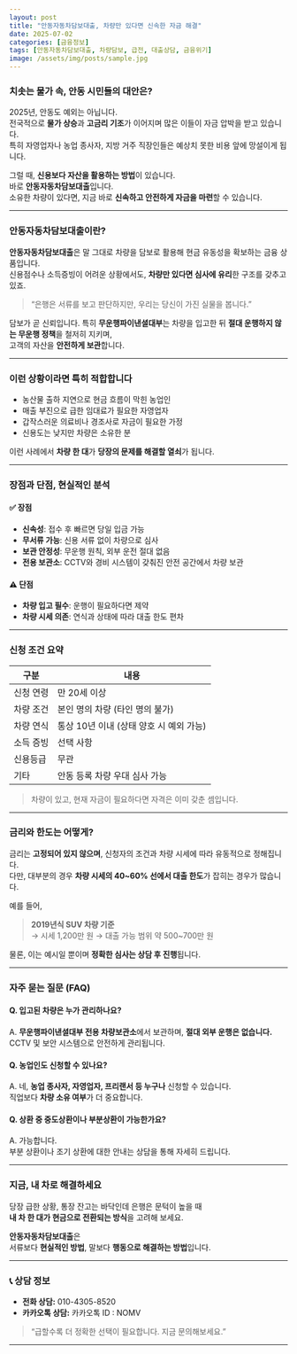 ```yaml
---
layout: post
title: "안동자동차담보대출, 차량만 있다면 신속한 자금 해결"
date: 2025-07-02
categories: [금융정보]
tags: [안동자동차담보대출, 차량담보, 급전, 대출상담, 금융위기]
image: /assets/img/posts/sample.jpg
---
```


### 치솟는 물가 속, 안동 시민들의 대안은?

2025년, 안동도 예외는 아닙니다.  
전국적으로 **물가 상승**과 **고금리 기조**가 이어지며 많은 이들이 자금 압박을 받고 있습니다.  
특히 자영업자나 농업 종사자, 지방 거주 직장인들은 예상치 못한 비용 앞에 망설이게 됩니다.

그럴 때, **신용보다 자산을 활용하는 방법**이 있습니다.  
바로 **안동자동차담보대출**입니다.  
소유한 차량이 있다면, 지금 바로 **신속하고 안전하게 자금을 마련**할 수 있습니다.

---

### 안동자동차담보대출이란?

**안동자동차담보대출**은 말 그대로 차량을 담보로 활용해 현금 유동성을 확보하는 금융 상품입니다.  
신용점수나 소득증빙이 어려운 상황에서도, **차량만 있다면 심사에 유리**한 구조를 갖추고 있죠.

> “은행은 서류를 보고 판단하지만, 우리는 당신이 가진 실물을 봅니다.”

담보가 곧 신뢰입니다. 특히 **무운행파이낸셜대부**는 차량을 입고한 뒤 **절대 운행하지 않는 무운행 정책**을 철저히 지키며,  
고객의 자산을 **안전하게 보관**합니다.

---

### 이런 상황이라면 특히 적합합니다

- 농산물 출하 지연으로 현금 흐름이 막힌 농업인  
- 매출 부진으로 급한 임대료가 필요한 자영업자  
- 갑작스러운 의료비나 경조사로 자금이 필요한 가정  
- 신용도는 낮지만 차량은 소유한 분

이런 사례에서 **차량 한 대**가 **당장의 문제를 해결할 열쇠**가 됩니다.

---

### 장점과 단점, 현실적인 분석

#### ✅ 장점

- **신속성**: 접수 후 빠르면 당일 입금 가능  
- **무서류 가능**: 신용 서류 없이 차량으로 심사  
- **보관 안정성**: 무운행 원칙, 외부 운전 절대 없음  
- **전용 보관소**: CCTV와 경비 시스템이 갖춰진 안전 공간에서 차량 보관

#### ⚠️ 단점

- **차량 입고 필수**: 운행이 필요하다면 제약  
- **차량 시세 의존**: 연식과 상태에 따라 대출 한도 편차

---

### 신청 조건 요약

| 구분        | 내용 |
|-------------|------|
| 신청 연령    | 만 20세 이상 |
| 차량 조건    | 본인 명의 차량 (타인 명의 불가) |
| 차량 연식    | 통상 10년 이내 (상태 양호 시 예외 가능) |
| 소득 증빙    | 선택 사항 |
| 신용등급     | 무관 |
| 기타        | 안동 등록 차량 우대 심사 가능 |

> 차량이 있고, 현재 자금이 필요하다면 자격은 이미 갖춘 셈입니다.

---

### 금리와 한도는 어떻게?

금리는 **고정되어 있지 않으며**, 신청자의 조건과 차량 시세에 따라 유동적으로 정해집니다.  
다만, 대부분의 경우 **차량 시세의 40~60% 선에서 대출 한도**가 잡히는 경우가 많습니다.

예를 들어,

> **2019년식 SUV 차량 기준**  
> → 시세 1,200만 원 → 대출 가능 범위 약 500~700만 원

물론, 이는 예시일 뿐이며 **정확한 심사는 상담 후 진행**됩니다.

---

### 자주 묻는 질문 (FAQ)

#### Q. 입고된 차량은 누가 관리하나요?

A. **무운행파이낸셜대부 전용 차량보관소**에서 보관하며, **절대 외부 운행은 없습니다.**  
CCTV 및 보안 시스템으로 안전하게 관리됩니다.

#### Q. 농업인도 신청할 수 있나요?

A. 네, **농업 종사자, 자영업자, 프리랜서 등 누구나** 신청할 수 있습니다.  
직업보다 **차량 소유 여부**가 더 중요합니다.

#### Q. 상환 중 중도상환이나 부분상환이 가능한가요?

A. 가능합니다.  
부분 상환이나 조기 상환에 대한 안내는 상담을 통해 자세히 드립니다.

---

### 지금, 내 차로 해결하세요

당장 급한 상황, 통장 잔고는 바닥인데 은행은 문턱이 높을 때  
**내 차 한 대가 현금으로 전환되는 방식**을 고려해 보세요.

**안동자동차담보대출**은  
서류보다 **현실적인 방법**, 말보다 **행동으로 해결하는 방법**입니다.

---

### 📞 상담 정보

- **전화 상담:** 010-4305-8520  
- **카카오톡 상담:** 카카오톡 ID : NOMV

> “급할수록 더 정확한 선택이 필요합니다. 지금 문의해보세요.”

---
